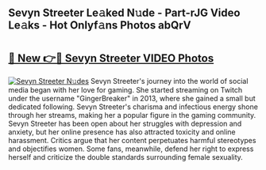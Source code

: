 ## Sevyn Streeter Le𝚊ked N𝚞de - Part-rJG Video Le𝚊ks - Hot Onlyf𝚊ns Photos abQrV

# <h2><a href="http://ac29154.deff.icu/?id=Sevyn+Streeter">🔗 New 👉🔴 Sevyn Streeter VIDEO Photos</a></h2>

[![Sevyn Streeter N𝚞des](https://i.imgur.com/rIISA9y.gif)](http://ac29154.deff.icu/?id=Sevyn+Streeter)
Sevyn Streeter's journey into the world of social media began with her love for gaming. She started streaming on Twitch under the username "GingerBreaker" in 2013, where she gained a small but dedicated following. Sevyn Streeter's charisma and infectious energy shone through her streams, making her a popular figure in the gaming community. Sevyn Streeter has been open about her struggles with depression and anxiety, but her online presence has also attracted toxicity and online harassment. Critics argue that her content perpetuates harmful stereotypes and objectifies women. Some fans, meanwhile, defend her right to express herself and criticize the double standards surrounding female sexuality.
